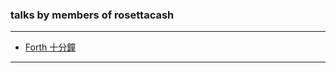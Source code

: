 ### talks by members of rosettacash

------

- [Forth 十分鐘][forth-in-10-minutes]

------

[forth-in-10-minutes]: https://rosettacash.github.io/talks/forth-in-10-minutes
